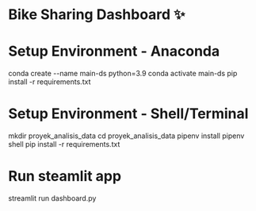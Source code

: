 # Bike Sharing Dashboard ✨

# Setup Environment - Anaconda
conda create --name main-ds python=3.9
conda activate main-ds
pip install -r requirements.txt

# Setup Environment - Shell/Terminal
mkdir proyek_analisis_data
cd proyek_analisis_data
pipenv install
pipenv shell
pip install -r requirements.txt

# Run steamlit app
streamlit run dashboard.py

